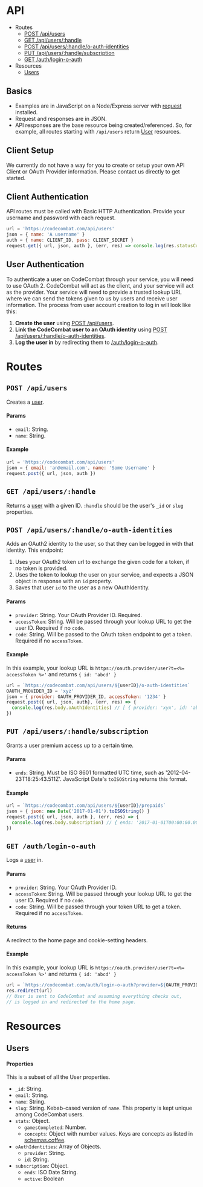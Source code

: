 # API

* Routes
  * [POST /api/users](#post-apiusers)
  * [GET /api/users/:handle](#get-apiusershandle)
  * [POST /api/users/:handle/o-auth-identities](#post-apiusershandleo-auth-identities)
  * [PUT /api/users/:handle/subscription](#put-apiusershandlesubscription)
  * [GET /auth/login-o-auth](#get-authlogin-o-auth)
* Resources
  * [Users](#users)
  
## Basics
* Examples are in JavaScript on a Node/Express server with [request](https://github.com/request/request) installed.
* Request and responses are in JSON.
* API responses are the base resource being created/referenced. So, for example, all routes starting with `/api/users` return [User](#users) resources.

## Client Setup
We currently do not have a way for you to create or setup your own API Client or OAuth Provider information. Please contact us directly to get started.

## Client Authentication

API routes must be called with Basic HTTP Authentication. Provide your username and password with each request.

```javascript
url = 'https://codecombat.com/api/users'
json = { name: 'A username' }
auth = { name: CLIENT_ID, pass: CLIENT_SECRET }
request.get({ url, json, auth }, (err, res) => console.log(res.statusCode, res.body))
```

## User Authentication

To authenticate a user on CodeCombat through your service, you will need to use OAuth 2. CodeCombat will act as the client, and your service will act as the provider. Your service will need to provide a trusted lookup URL where we can send the tokens given to us by users and receive user information. The process from user account creation to log in will look like this:

1. **Create the user** using [POST /api/users](#post-apiusers).
1. **Link the CodeCombat user to an OAuth identity** using [POST /api/users/:handle/o-auth-identities](#post-apiusershandleo-auth-identities).
1. **Log the user in** by redirecting them to [/auth/login-o-auth](#get-authlogin-o-auth).

# Routes

## `POST /api/users`
Creates a [user](#users).

#### Params
* `email`: String.
* `name`: String.

#### Example
```javascript
url = 'https://codecombat.com/api/users'
json = { email: 'an@email.com', name: 'Some Username' }
request.post({ url, json, auth })
```

## `GET /api/users/:handle`
Returns a [user](#users) with a given ID. `:handle` should be the user's `_id` or `slug` properties.

## `POST /api/users/:handle/o-auth-identities`
Adds an OAuth2 identity to the user, so that they can be logged in with that identity. This endpoint:

1. Uses your OAuth2 token url to exchange the given code for a token, if no token is provided.
1. Uses the token to lookup the user on your service, and expects a JSON object in response with an `id` property.
1. Saves that user `id` to the user as a new OAuthIdentity.

#### Params
* `provider`: String. Your OAuth Provider ID. Required.
* `accessToken`: String. Will be passed through your lookup URL to get the user ID. Required if no `code`.
* `code`: String. Will be passed to the OAuth token endpoint to get a token. Required if no `accessToken`.

#### Example

In this example, your lookup URL is `https://oauth.provider/user?t=<%= accessToken %>'` and returns `{ id: 'abcd' }`

```javascript
url = `https://codecombat.com/api/users/${userID}/o-auth-identities`
OAUTH_PROVIDER_ID = 'xyz'
json = { provider: OAUTH_PROVIDER_ID, accessToken: '1234' }
request.post({ url, json, auth}, (err, res) => {
  console.log(res.body.oAuthIdentities) // [ { provider: 'xyx', id: 'abcd' } ]
})
```

## `PUT /api/users/:handle/subscription`
Grants a user premium access up to a certain time.

#### Params
* `ends`: String. Must be ISO 8601 formatted UTC time, such as '2012-04-23T18:25:43.511Z'. JavaScript Date's `toISOString` returns this format.

#### Example

```javascript
url = `https://codecombat.com/api/users/${userID}/prepaids`
json = { json: new Date('2017-01-01').toISOString() }
request.post({ url, json, auth }, (err, res) => {
  console.log(res.body.subscription) // { ends: '2017-01-01T00:00:00.000Z', active: true }
})
```

## `GET /auth/login-o-auth`
Logs a [user](#users) in.

#### Params
* `provider`: String. Your OAuth Provider ID.
* `accessToken`: String. Will be passed through your lookup URL to get the user ID. Required if no `code`.
* `code`: String. Will be passed through your token URL to get a token. Required if no `accessToken`.

#### Returns
A redirect to the home page and cookie-setting headers.

#### Example

In this example, your lookup URL is `https://oauth.provider/user?t=<%= accessToken %>'` and returns `{ id: 'abcd' }`

```javascript
url = `https://codecombat.com/auth/login-o-auth?provider=${OAUTH_PROVIDER_ID}&accessToken=1234`
res.redirect(url)
// User is sent to CodeCombat and assuming everything checks out, 
// is logged in and redirected to the home page.
```

# Resources

## Users

#### Properties
This is a subset of all the User properties.

* `_id`: String.
* `email`: String.
* `name`: String.
* `slug`: String. Kebab-cased version of `name`. This property is kept unique among CodeCombat users.
* `stats`: Object.
  * `gamesCompleted`: Number.
  * `concepts`: Object with number values. Keys are concepts as listed in [schemas.coffee](https://github.com/codecombat/codecombat/blob/master/app/schemas/schemas.coffee).
* `oAuthIdentities`: Array of Objects.
  * `provider`: String.
  * `id`: String.
* `subscription`: Object.
  * `ends`: ISO Date String.
  * `active`: Boolean
